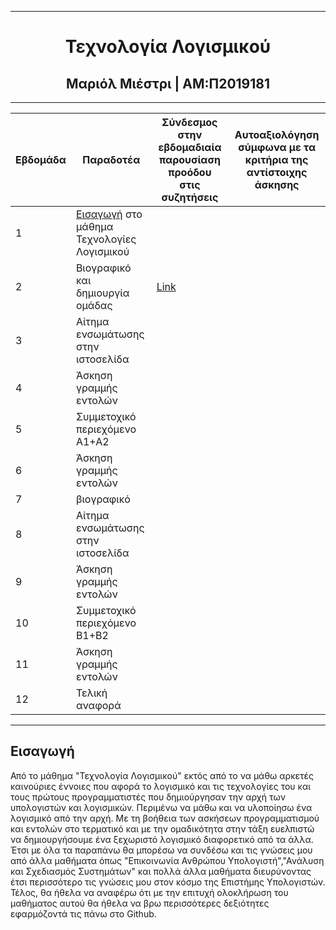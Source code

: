  -------------------------------------------------------------------------------------------------------------------------------------

 <h1 align=center>Τεχνολογία Λογισμικού</h1>

<h2 align=center> Μαριόλ Μιέστρι | ΑΜ:Π2019181 </h2>

-------------------------------------------------------------------------------------------------------------------------------------

 
| Εβδομάδα | Παραδοτέα | Σύνδεσμος στην εβδομαδιαία παρουσίαση προόδου στις συζητήσεις| Αυτοαξιολόγηση σύμφωνα με τα κριτήρια της αντίστοιχης άσκησης |
| --- | --- | --- | --- |
| 1 | [Εισαγωγή](https://github.com/p2019181/sw/tree/p2019181/projects/2019181#%CE%B5%CE%B9%CF%83%CE%B1%CE%B3%CF%89%CE%B3%CE%AE) στο μάθημα Τεχνολογίες Λογισμικού  | | |
| 2 | Bιογραφικό και δημιουργία ομάδας |[Link](https://github.com/courses-ionio/help/discussions/111) | |
| 3 | Αίτημα ενσωμάτωσης στην ιστοσελίδα | | |
| 4 | Άσκηση γραμμής εντολών | | |
| 5 | Συμμετοχικό περιεχόμενο A1+A2 | | |
| 6 | Άσκηση γραμμής εντολών | | |
| 7 | βιογραφικό | | |
| 8 | Αίτημα ενσωμάτωσης στην ιστοσελίδα | | |
| 9 | Άσκηση γραμμής εντολών | | |
| 10 | Συμμετοχικό περιεχόμενο B1+B2 | | |
| 11 | Άσκηση γραμμής εντολών | | |
| 12 | Τελική αναφορά | | |

-------------------------------------------------------------------------------------------------------------------------------------


## Εισαγωγή 

 Από το μάθημα "Τεχνολογία Λογισμικού" εκτός από το να μάθω αρκετές καινούριες έννοιες που αφορά το λογισμικό και τις τεχνολογίες του και τους πρώτους προγραμματιστές που δημιούργησαν την αρχή των υπολογιστών και λογισμικών. Περιμένω να μάθω και να υλοποίησω ένα λογισμικό από την αρχή. Με τη βοήθεια των ασκήσεων προγραμματισμού και εντολών στο τερματικό και με την ομαδικότητα στην τάξη ευελπιστώ να δημιουργήσουμε ένα ξεχωριστό λογισμικό διαφορετικό από τα άλλα. Έτσι με όλα τα παραπάνω θα μπορέσω να  συνδέσω και τις γνώσεις μου από άλλα μαθήματα όπως "Επικοινωνία Ανθρώπου Υπολογιστή","Ανάλυση και Σχεδιασμός Συστημάτων" και πολλά άλλα μαθήματα διευρύνοντας έτσι περισσότερο τις γνώσεις μου στον κόσμο της Επιστήμης Υπολογιστών. Τέλος, θα ήθελα να αναφέρω ότι με την επιτυχή ολοκλήρωση του μαθήματος αυτού θα ήθελα να βρω περισσότερες δεξιότητες εφαρμόζοντά τις πάνω στο Github.   

